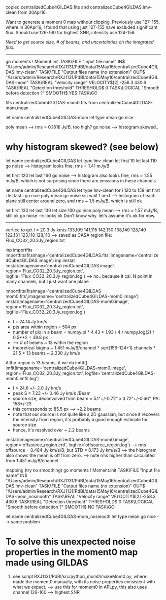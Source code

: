 copied centralizedCube4GILDAS.fits and centralizedCube4GILDAS.lmv-clean from 30Apr16.

Want to generate a moment 0 map without clipping.
Previously use 127-155, where in 30Apr16, I found that using just 127-155 have excluded significant flux.
Should use 126-160 for highest SNR, intensity use 124-156.

*Need to get source size, # of beams, and uncertainties on the integrated flux.*

-----------------------
go moments
! Moment.init
TASK\FILE "Input file name" IN$ "/Users/admin/Research/RXJ1131/PdBI/data/15May16/centralizedCube4GILDAS.lmv-clean"
TASK\FILE "Output files name (no extension)" OUT$ "/Users/admin/Research/RXJ1131/PdBI/data/15May16/centralizedCube4GILDAS-mom"
TASK\REAL "Velocity range" VELOCITY$[2]  -258.3 430.6
TASK\REAL "Detection threshold" THRESHOLD$ 0
TASK\LOGICAL "Smooth before detection ?" SMOOTH$ YES
TASK\GO

fits centralizedCube4GILDAS-mom0.fits from centralizedCube4GILDAS-mom.mean 

let name centralizedCube4GILDAS-mom
let type mean
go nice

poly
mean
--> rms = 0.1818 Jy/B, too high?
go noise
--> histogram skewed..

# why histogram skewed? (see below)
let name centralizedCube4GILDAS
let type lmv-clean
let first 10
let last 110
go noise
--> histogram looks fine, rms = 1.41 mJy/B

let first 120
let last 160 
go noise
--> histogram also looks fine, rms = 1.55 mJy/B, which is not surprising since there are emssions in these channels

let name centralizedCube4GILDAS
let type lmv-clean
for i 120 to 158
    let first i
    let last i
    go nice
    poly
    mean
    go noise
    sic wait 1
next
--> histogram of each plane still center around zero, and rms ~ 1.5 mJy/B, which is still ok

let first 130
let last 130
let size 100
go nice
poly
mean
--> rms = 1.57 mJy/B, still ok
go noise
--> looks ok
Don't know why. let's assume it's ok for now.

----------------------------

vertice to get I = 20.3 Jy km/s
133,109
141,115
142,130
138,140
128,140
122,131
123,118
128,110
--> saved as CASA region file: Flux_CO32_20.3Jy_region.txt

inp importfits
importfits(fitsimage='centralizedCube4GILDAS.fits',imagename='centralizedCube4GILDAS.image')
inp imstat
imstat(imagename='centralizedCube4GILDAS.image', region='Flux_CO32_20.3Jy_region.txt', logfile='Flux_CO32_20.3Jy_region.log')
--> no.. because it cal. N point in many channels, but I just want one plane

importfits(fitsimage='centralizedCube4GILDAS-mom0.fits',imagename='centralizedCube4GILDAS-mom0.image')
imstat(imagename='centralizedCube4GILDAS-mom0.image', region='Flux_CO32_20.3Jy_region.txt', logfile='Flux_CO32_20.3Jy_region.log')
- I = 24.14 Jy km/s
- pts area within region = 504 px
- number of pix in a beam = numpy.pi * 4.43 * 1.93 / 4 / numpy.log(2) / 0.5**2 = 38.8 px
- --> # of beams ~ 13 within the region
- theoretical Isigma ~ 1.451 mJy/B/channel * sqrt(156-124+1) channels * 21.5 * 13 beams ~ 2.330 Jy km/s

Altho region is 13 beams, if we do imfit():
imfit(imagename='centralizedCube4GILDAS-mom0.image', region='Flux_CO32_20.3Jy_region.txt', logfile='centralizedCube4GILDAS-mom0.imfit.log')
- I = 24.6 +/- 2.0 Jy km/s
- peak S = 7.23 +/- 0.46 Jy km/s /Beam
- source size, deconvolved from beam = 5.1"+/-0.72" x 3.72"+/-0.66", PA: 158+/-23
- this corresponds to 85.5 px
--> ~2.2 beams
- note that our source is not quite like a 2D gaussian, but since it recovers the intensity from region, it's probably a good enough estimate for source size
- hence, it's resolved over ~ 2.2 beams

imstat(imagename='centralizedCube4GILDAS-mom0.image', region='offsource_region.crtf', logfile='offsource_region.log')
--> rms offsource = 0.484 Jy km/s/B; but STD = 0.173 Jy km/s/B
--> the histogram also shows the mean is off from zero.
--> note rms higher than calculated from 1.451 mJy/B/channel


mapping
(try no smoothing)
go moments
! Moment.init
TASK\FILE "Input file name" IN$ "/Users/admin/Research/RXJ1131/PdBI/data/15May16/centralizedCube4GILDAS.lmv-clean"
TASK\FILE "Output files name (no extension)" OUT$ "/Users/admin/Research/RXJ1131/PdBI/data/15May16/centralizedCube4GILDAS-mom_nosmooth"
TASK\REAL "Velocity range" VELOCITY$[2]  -258.3 430.6
TASK\REAL "Detection threshold" THRESHOLD$ 0
TASK\LOGICAL "Smooth before detection ?" SMOOTH$ NO
TASK\GO

let name centralizedCube4GILDAS-mom_nosmooth
let type mean
go nice
--> same problem


# To solve this unexpected noise properties in the moment0 map made using GILDAS
1. see script RXJ1131/PdBI/src/python_mom0/makeMom0.py, where I made the moment0 manually, with its noise properties consistent with what we expect.
--> use this for moment0 in APLpy, this also uses channel 126-160 --> highest SNR



